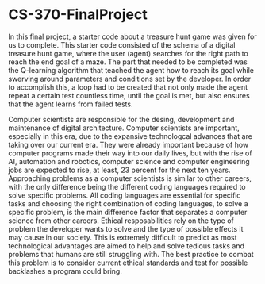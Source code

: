 # CS-370-FinalProject

In this final project, a starter code about a treasure hunt game was given for us to complete. This starter code consisted of the schema of a digital treasure hunt game, where the user (agent) searches 
for the right path to reach the end goal of a maze. The part that needed to be completed was the Q-learning algorithm that teached the agent how to reach its goal while swerving around parameters and
conditions set by the developer. In order to accomplish this, a loop had to be created that not only made the agent repeat a certain test countless time, until the goal is met, but also ensures that the agent
learns from failed tests.

Computer scientists are responsible for the desing, development and maintenance of digital architecture. Computer scientists are important, especially in this era, due to the expansive technologcal advances
that are taking over our current era. They were already important because of how computer programs made their way into our daily lives, but with the rise of AI, automation and robotics, computer science and
computer engineering jobs are expected to rise, at least, 23 percent for the next ten years. Approaching problems as a computer scientists is similar to other careers, with the only difference being the different
coding languages required to solve specific problems. All coding languages are essential for specific tasks and choosing the right combination of coding languages, to solve a specific problem, is the main difference
factor that separates a computer science from other careers. Ethical resposabilities rely on the type of problem the developer wants to solve and the type of possible effects it may cause in our society. This is
extremely difficult to predict as most technological advantages are aimed to help and solve tedious tasks and problems that humans are still struggling with. The best practice to combat this problem is to consider
current ethical standards and test for possible backlashes a program could bring.
